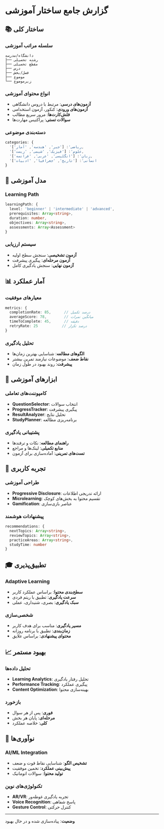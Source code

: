 # گزارش جامع ساختار آموزشی

## 📚 ساختار کلی

### سلسله مراتب آموزشی
```
دانشگاه/مدرسه
├── رشته تحصیلی  
├── مقطع تحصیلی
├── درس
├── فصل/بخش
├── موضوع
└── زیرموضوع
```

### انواع محتوای آموزشی
- **آزمون‌های درسی**: مرتبط با دروس دانشگاهی
- **آزمون‌های ورودی**: کنکور، آزمون استخدامی
- **فلش‌کارت‌ها**: مرور سریع مطالب
- **سوالات تستی**: پراکتیس مهارت‌ها

### دسته‌بندی موضوعی
```typescript
categories: {
  'ریاضی': ['جبر', 'هندسه', 'آمار'],
  'علوم': ['فیزیک', 'شیمی', 'زیست'],
  'زبان': ['انگلیسی', 'عربی', 'فرانسه'],
  'انسانی': ['تاریخ', 'جغرافیا', 'ادبیات']
}
```

## 🎯 مدل آموزشی

### Learning Path
```typescript
learningPath: {
  level: 'beginner' | 'intermediate' | 'advanced',
  prerequisites: Array<string>,
  duration: number,
  objectives: Array<string>,
  assessments: Array<Assessment>
}
```

### سیستم ارزیابی
- **آزمون تشخیصی**: سنجش سطح اولیه
- **آزمون مرحله‌ای**: پیگیری پیشرفت
- **آزمون نهایی**: سنجش یادگیری کامل

## 📊 آمار عملکرد

### معیارهای موفقیت
```typescript
metrics: {
  completionRate: 85,      // درصد تکمیل
  averageScore: 78,        // میانگین نمرات
  timeToComplete: 45,      // دقیقه
  retryRate: 25           // درصد تکرار
}
```

### تحلیل یادگیری
- **الگوهای مطالعه**: شناسایی بهترین زمان‌ها
- **نقاط ضعف**: موضوعات نیازمند تمرین بیشتر
- **پیشرفت**: روند بهبود در طول زمان

## 🔧 ابزارهای آموزشی

### کامپوننت‌های تعاملی
- **QuestionSelector**: انتخاب سوالات
- **ProgressTracker**: پیگیری پیشرفت
- **ResultAnalyzer**: تحلیل نتایج
- **StudyPlanner**: برنامه‌ریزی مطالعه

### پشتیبانی یادگیری
- **راهنمای مطالعه**: نکات و ترفندها
- **منابع تکمیلی**: لینک‌ها و مراجع
- **تست‌های تمرینی**: آماده‌سازی برای آزمون

## 📱 تجربه کاربری

### طراحی آموزشی
- **Progressive Disclosure**: ارائه تدریجی اطلاعات
- **Microlearning**: تقسیم محتوا به بخش‌های کوچک
- **Gamification**: عناصر بازی‌سازی

### پیشنهادات هوشمند
```typescript
recommendations: {
  nextTopics: Array<string>,
  reviewTopics: Array<string>,
  practiceAreas: Array<string>,
  studyTime: number
}
```

## 🎓 تطبیق‌پذیری

### Adaptive Learning
- **سطح‌بندی محتوا**: براساس عملکرد کاربر
- **سرعت یادگیری**: تطبیق با ریتم فردی
- **سبک یادگیری**: بصری، شنیداری، عملی

### شخصی‌سازی
- **مسیر یادگیری**: مناسب برای هدف کاربر
- **زمان‌بندی**: تطبیق با برنامه روزانه
- **محتوای پیشنهادی**: براساس علایق

## 📈 بهبود مستمر

### تحلیل داده‌ها
- **Learning Analytics**: تحلیل رفتار یادگیری
- **Performance Tracking**: پیگیری عملکرد
- **Content Optimization**: بهینه‌سازی محتوا

### بازخورد
- **فوری**: پس از هر سوال
- **مرحله‌ای**: پایان هر بخش
- **کلی**: خلاصه عملکرد

## 🌟 نوآوری‌ها

### AI/ML Integration
- **تشخیص الگو**: شناسایی نقاط قوت و ضعف
- **پیش‌بینی عملکرد**: تخمین موفقیت
- **تولید محتوا**: سوالات اتوماتیک

### تکنولوژی‌های نوین
- **AR/VR**: تجربه یادگیری غوطه‌ور
- **Voice Recognition**: پاسخ شفاهی
- **Gesture Control**: کنترل حرکتی

---

**وضعیت**: پیاده‌سازی شده و در حال بهبود 